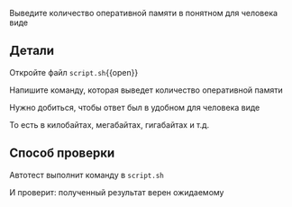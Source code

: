 Выведите количество оперативной памяти в понятном для человека виде

## Детали

Откройте файл `script.sh`{{open}}

Напишите команду, которая выведет количество оперативной памяти

Нужно добиться, чтобы ответ был в удобном для человека виде

То есть в килобайтах, мегабайтах, гигабайтах и т.д.

## Способ проверки

Автотест выполнит команду в `script.sh`

И проверит: полученный результат верен ожидаемому